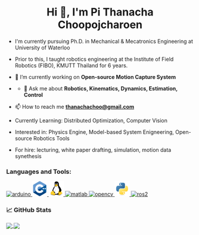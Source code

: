 <h1 align="center">Hi 👋, I'm Pi Thanacha Choopojcharoen</h1>

- I'm currently pursuing Ph.D. in Mechanical & Mecatronics Engineering at University of Waterloo 
- Prior to this, I taught robotics engineering at the Institute of Field Robotics (FIBO), KMUTT Thailand for 6 years.

- 🔭 I’m currently working on **Open-source Motion Capture System**
- - 💬 Ask me about **Robotics, Kinematics, Dynamics, Estimation, Control**
- 📫 How to reach me **thanachachoo@gmail.com**
- Currently Learning: Distributed Optimization, Computer Vision
- Interested in: Physics Engine, Model-based System Enigneering, Open-source Robotics Tools
- For hire: lecturing, white paper drafting, simulation, motion data synethesis

<h3 align="left">Languages and Tools:</h3>
<p align="left"> <a href="https://www.arduino.cc/" target="_blank" rel="noreferrer"> <img src="https://cdn.worldvectorlogo.com/logos/arduino-1.svg" alt="arduino" width="40" height="40"/> </a> <a href="https://www.w3schools.com/cpp/" target="_blank" rel="noreferrer"> <img src="https://raw.githubusercontent.com/devicons/devicon/master/icons/cplusplus/cplusplus-original.svg" alt="cplusplus" width="40" height="40"/> </a> <a href="https://www.linux.org/" target="_blank" rel="noreferrer"> <img src="https://raw.githubusercontent.com/devicons/devicon/master/icons/linux/linux-original.svg" alt="linux" width="40" height="40"/> </a> <a href="https://www.mathworks.com/" target="_blank" rel="noreferrer"> <img src="https://upload.wikimedia.org/wikipedia/commons/2/21/Matlab_Logo.png" alt="matlab" width="40" height="40"/> </a> <a href="https://opencv.org/" target="_blank" rel="noreferrer"> <img src="https://www.vectorlogo.zone/logos/opencv/opencv-icon.svg" alt="opencv" width="40" height="40"/> </a> <a href="https://www.python.org" target="_blank" rel="noreferrer"> <img src="https://raw.githubusercontent.com/devicons/devicon/master/icons/python/python-original.svg" alt="python" width="40" height="40"/> </a> <a href="https://docs.ros.org/en/humble/Installation.html" target="_blank" rel="noreferrer">
    <img src="https://avatars.githubusercontent.com/u/3979232?s=200&v=4" alt="ros2" width="40" height="40"/>
  </a></p>

### 📈 GitHub Stats

<a href="https://github.com/tchoopojcharoen">
  <img align="center" src="https://github-readme-stats.vercel.app/api?username=tchoopojcharoen&count_private=true&show_icons=true&theme=buefy" height=160/>
</a>
<a href="https://github.com/tchoopojcharoen">
  <img align="center" src="https://github-readme-stats.vercel.app/api/top-langs/?username=tchoopojcharoen&hide=PLpgSQL,javascript,html,css,kotlin,ruby,cmake&layout=compact&theme=buefy" height=160/>
</a>
